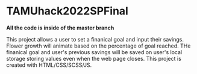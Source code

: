 # TAMUhack2022SPFinal

**All the code is inside of the master branch**

This project allows a user to set a finanical goal and input their savings.
Flower growth will animate based on the percentage of goal reached.
THe finanical goal and user's previous savings will be saved on user's local storage storing values even when the web page closes.
This project is created with HTML/CSS/SCSS/JS.
